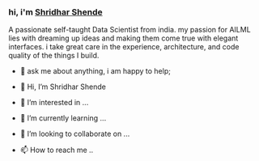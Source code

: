 ### hi, i'm [Shridhar Shende](https://shridharshende.me/)

A passionate self-taught Data Scientist from india. my passion for AILML lies with dreaming up ideas and making them come true with elegant interfaces. i take great care in the experience, architecture, and code quality of the things I build.

- 💬 ask me about anything, i am happy to help;

- 👋 Hi, I’m Shridhar Shende 
- 👀 I’m interested in ...
- 🌱 I’m currently learning ...
- 💞️ I’m looking to collaborate on ...
- 📫 How to reach me ..

<!---
shri50/shri50 is a ✨ special ✨ repository because its `README.md` (this file) appears on your GitHub profile.
You can click the Preview link to take a look at your changes.
--->
